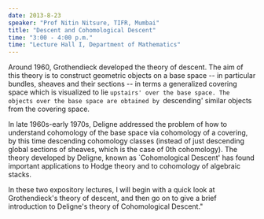 ```yaml
---
date: 2013-8-23
speaker: "Prof Nitin Nitsure, TIFR, Mumbai"
title: "Descent and Cohomological Descent"
time: "3:00 - 4:00 p.m." 
time: "Lecture Hall I, Department of Mathematics"
---
```

Around 1960, Grothendieck developed the theory of descent. The aim of
this theory is to construct geometric objects on a base space -- in
particular bundles, sheaves and their sections -- in terms a generalized
covering space which is visualized to lie `upstairs' over the base space.
The objects over the base space are obtained by `descending' similar
objects from the covering space.

   In late 1960s-early 1970s, Deligne addressed the problem of how to
understand cohomology of the base space via cohomology of a covering, by
this time descending cohomology classes (instead of just descending global
sections of sheaves, which is the case of 0th cohomology). The theory
developed by Deligne, known as `Cohomological Descent' has found important
applications to Hodge theory and to cohomology of algebraic stacks.

   In these two expository lectures, I will begin with a quick look at
Grothendieck's theory of descent, and then go on to give a brief
introduction to Deligne's theory of Cohomological Descent."
